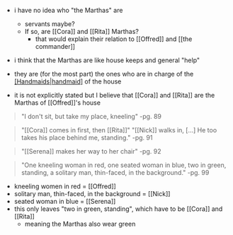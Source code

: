 - i have no idea who "the Marthas" are
	- servants maybe?
	- If so, are [[Cora]] and [[Rita]] Marthas?
		- that would explain their relation to [[Offred]] and [[the commander]] 



- i think that the Marthas are like house keeps and general "help"
- they are (for the most part) the ones who are in charge of the [[Handmaids|handmaid]](s) of the house
- it is not explicitly stated but I believe that [[Cora]] and [[Rita]] are the Marthas of [[Offred]]'s house


>"I don't sit, but take my place, kneeling"
>-pg. 89

>"[[Cora]] comes in first, then [[Rita]]"
>"[[Nick]] walks in, [...] He too takes his place behind me, standing."
>-pg. 91

>"[[Serena]] makes her way to her chair"
>-pg. 92


>"One kneeling woman in red, one seated woman in blue, two in green, standing, a solitary man, thin-faced, in the background."
>-pg. 99

- kneeling women in red = [[Offred]]
- solitary man, thin-faced, in the background = [[Nick]]
- seated woman in blue = [[Serena]]
- this only leaves "two in green, standing", which have to be [[Cora]] and [[Rita]]
	- meaning the Marthas also wear green